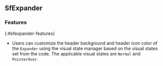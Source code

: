 ## SfExpander

### Features
{:#sfexpander-features}

* Users can customize the header background and header icon color of the `Expander` using the visual state manager based on the visual states set from the code. The applicable visual states are `Normal` and `PointerOver`.